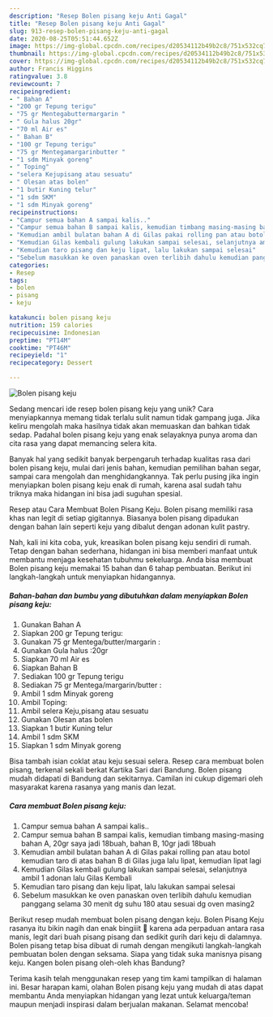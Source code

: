```yaml
---
description: "Resep Bolen pisang keju Anti Gagal"
title: "Resep Bolen pisang keju Anti Gagal"
slug: 913-resep-bolen-pisang-keju-anti-gagal
date: 2020-08-25T05:51:44.652Z
image: https://img-global.cpcdn.com/recipes/d20534112b49b2c8/751x532cq70/bolen-pisang-keju-foto-resep-utama.jpg
thumbnail: https://img-global.cpcdn.com/recipes/d20534112b49b2c8/751x532cq70/bolen-pisang-keju-foto-resep-utama.jpg
cover: https://img-global.cpcdn.com/recipes/d20534112b49b2c8/751x532cq70/bolen-pisang-keju-foto-resep-utama.jpg
author: Francis Higgins
ratingvalue: 3.8
reviewcount: 7
recipeingredient:
- " Bahan A"
- "200 gr Tepung terigu"
- "75 gr Mentegabuttermargarin "
- " Gula halus 20gr"
- "70 ml Air es"
- " Bahan B"
- "100 gr Tepung terigu"
- "75 gr Mentegamargarinbutter "
- "1 sdm Minyak goreng"
- " Toping"
- "selera Kejupisang atau sesuatu"
- " Olesan atas bolen"
- "1 butir Kuning telur"
- "1 sdm SKM"
- "1 sdm Minyak goreng"
recipeinstructions:
- "Campur semua bahan A sampai kalis.."
- "Campur semua bahan B sampai kalis, kemudian timbang masing-masing bahan A, 20gr saya jadi 18buah, bahan B, 10gr jadi 18buah"
- "Kemudian ambil bulatan bahan A di Gilas pakai rolling pan atau botol kemudian taro di atas bahan B di Gilas juga lalu lipat, kemudian lipat lagi"
- "Kemudian Gilas kembali gulung lakukan sampai selesai, selanjutnya ambil 1 adonan lalu Gilas Kembali"
- "Kemudian taro pisang dan keju lipat, lalu lakukan sampai selesai"
- "Sebelum masukkan ke oven panaskan oven terlibih dahulu kemudian panggang selama 30 menit dg suhu 180 atau sesuai dg oven masing2"
categories:
- Resep
tags:
- bolen
- pisang
- keju

katakunci: bolen pisang keju 
nutrition: 159 calories
recipecuisine: Indonesian
preptime: "PT14M"
cooktime: "PT46M"
recipeyield: "1"
recipecategory: Dessert

---
```



![Bolen pisang keju](https://img-global.cpcdn.com/recipes/d20534112b49b2c8/751x532cq70/bolen-pisang-keju-foto-resep-utama.jpg)

Sedang mencari ide resep bolen pisang keju yang unik? Cara menyiapkannya memang tidak terlalu sulit namun tidak gampang juga. Jika keliru mengolah maka hasilnya tidak akan memuaskan dan bahkan tidak sedap. Padahal bolen pisang keju yang enak selayaknya punya aroma dan cita rasa yang dapat memancing selera kita.

Banyak hal yang sedikit banyak berpengaruh terhadap kualitas rasa dari bolen pisang keju, mulai dari jenis bahan, kemudian pemilihan bahan segar, sampai cara mengolah dan menghidangkannya. Tak perlu pusing jika ingin menyiapkan bolen pisang keju enak di rumah, karena asal sudah tahu triknya maka hidangan ini bisa jadi suguhan spesial.

Resep atau Cara Membuat Bolen Pisang Keju. Bolen pisang memiliki rasa khas nan legit di setiap gigitannya. Biasanya bolen pisang dipadukan dengan bahan lain seperti keju yang dibalut dengan adonan kulit pastry.


Nah, kali ini kita coba, yuk, kreasikan bolen pisang keju sendiri di rumah. Tetap dengan bahan sederhana, hidangan ini bisa memberi manfaat untuk membantu menjaga kesehatan tubuhmu sekeluarga. Anda bisa membuat Bolen pisang keju memakai 15 bahan dan 6 tahap pembuatan. Berikut ini langkah-langkah untuk menyiapkan hidangannya.

<!--inarticleads1-->

##### Bahan-bahan dan bumbu yang dibutuhkan dalam menyiapkan Bolen pisang keju:

1. Gunakan  Bahan A
1. Siapkan 200 gr Tepung terigu:
1. Gunakan 75 gr Mentega/butter/margarin :
1. Gunakan  Gula halus :20gr
1. Siapkan 70 ml Air es
1. Siapkan  Bahan B
1. Sediakan 100 gr Tepung terigu
1. Sediakan 75 gr Mentega/margarin/butter :
1. Ambil 1 sdm Minyak goreng
1. Ambil  Toping:
1. Ambil selera Keju,pisang atau sesuatu
1. Gunakan  Olesan atas bolen
1. Siapkan 1 butir Kuning telur
1. Ambil 1 sdm SKM
1. Siapkan 1 sdm Minyak goreng


Bisa tambah isian coklat atau keju sesuai selera. Resep cara membuat bolen pisang, terkenal sekali berkat Kartika Sari dari Bandung. Bolen pisang mudah didapati di Bandung dan sekitarnya. Camilan ini cukup digemari oleh masyarakat karena rasanya yang manis dan lezat. 

<!--inarticleads2-->

##### Cara membuat Bolen pisang keju:

1. Campur semua bahan A sampai kalis..
1. Campur semua bahan B sampai kalis, kemudian timbang masing-masing bahan A, 20gr saya jadi 18buah, bahan B, 10gr jadi 18buah
1. Kemudian ambil bulatan bahan A di Gilas pakai rolling pan atau botol kemudian taro di atas bahan B di Gilas juga lalu lipat, kemudian lipat lagi
1. Kemudian Gilas kembali gulung lakukan sampai selesai, selanjutnya ambil 1 adonan lalu Gilas Kembali
1. Kemudian taro pisang dan keju lipat, lalu lakukan sampai selesai
1. Sebelum masukkan ke oven panaskan oven terlibih dahulu kemudian panggang selama 30 menit dg suhu 180 atau sesuai dg oven masing2


Berikut resep mudah membuat bolen pisang dengan keju. Bolen Pisang Keju rasanya itu bikin nagih dan enak bingiiit 🙂 karena ada perpaduan antara rasa manis, legit dari buah pisang pisang dan sedikit gurih dari keju di dalamnya. Bolen pisang tetap bisa dibuat di rumah dengan mengikuti langkah-langkah pembuatan bolen dengan seksama. Siapa yang tidak suka manisnya pisang keju. Kangen bolen pisang oleh-oleh khas Bandung? 

Terima kasih telah menggunakan resep yang tim kami tampilkan di halaman ini. Besar harapan kami, olahan Bolen pisang keju yang mudah di atas dapat membantu Anda menyiapkan hidangan yang lezat untuk keluarga/teman maupun menjadi inspirasi dalam berjualan makanan. Selamat mencoba!
